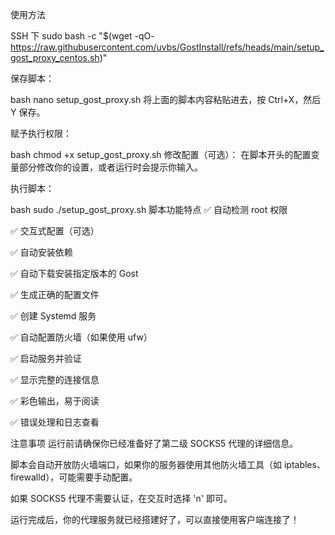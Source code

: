 
使用方法

SSH 下
sudo bash -c "$(wget -qO- https://raw.githubusercontent.com/uvbs/GostInstall/refs/heads/main/setup_gost_proxy_centos.sh)"


保存脚本：

bash
nano setup_gost_proxy.sh
将上面的脚本内容粘贴进去，按 Ctrl+X，然后 Y 保存。

赋予执行权限：

bash
chmod +x setup_gost_proxy.sh
修改配置（可选）：
在脚本开头的配置变量部分修改你的设置，或者运行时会提示你输入。

执行脚本：

bash
sudo ./setup_gost_proxy.sh
脚本功能特点
✅ 自动检测 root 权限

✅ 交互式配置（可选）

✅ 自动安装依赖

✅ 自动下载安装指定版本的 Gost

✅ 生成正确的配置文件

✅ 创建 Systemd 服务

✅ 自动配置防火墙（如果使用 ufw）

✅ 启动服务并验证

✅ 显示完整的连接信息

✅ 彩色输出，易于阅读

✅ 错误处理和日志查看

注意事项
运行前请确保你已经准备好了第二级 SOCKS5 代理的详细信息。

脚本会自动开放防火墙端口，如果你的服务器使用其他防火墙工具（如 iptables、firewalld），可能需要手动配置。

如果 SOCKS5 代理不需要认证，在交互时选择 'n' 即可。

运行完成后，你的代理服务就已经搭建好了，可以直接使用客户端连接了！
